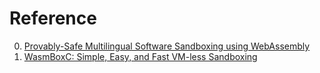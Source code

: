 # Reference

0. [Provably-Safe Multilingual Software Sandboxing using WebAssembly](https://www.jaybosamiya.com/publications/2022/usenix/provably-safe-sandboxing-wasm.pdf)
0. [WasmBoxC: Simple, Easy, and Fast VM-less Sandboxing](https://kripken.github.io/blog/wasm/2020/07/27/wasmboxc.html)

